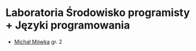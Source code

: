 # Laboratoria Środowisko programisty + Języki programowania

- [Michał Mówka](https://github.com/beobeb/UG) gr. 2 

